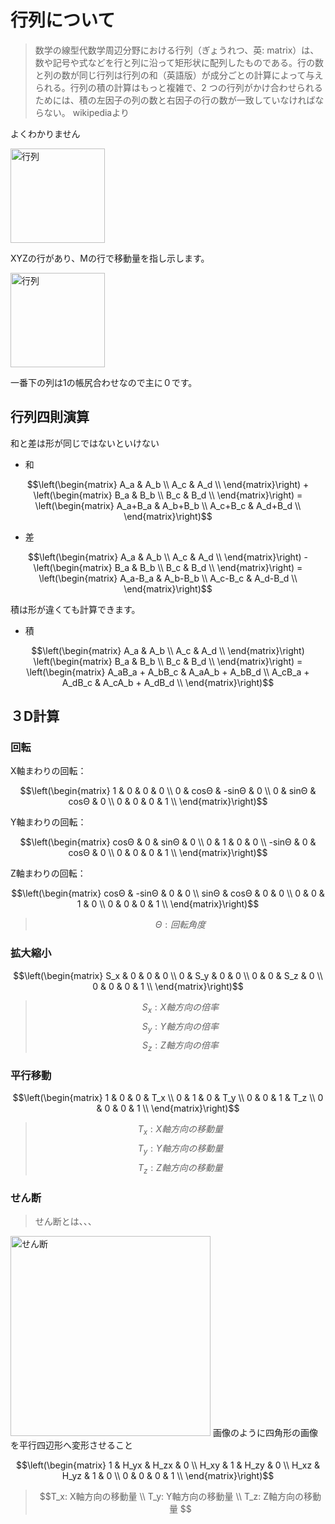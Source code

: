 # 行列について
>数学の線型代数学周辺分野における行列（ぎょうれつ、英: matrix）は、数や記号や式などを行と列に沿って矩形状に配列したものである。行の数と列の数が同じ行列は行列の和（英語版）が成分ごとの計算によって与えられる。行列の積の計算はもっと複雑で、2 つの行列がかけ合わせられるためには、積の左因子の列の数と右因子の行の数が一致していなければならない。 wikipediaより

よくわかりません

<img width="151" alt="行列" src="https://user-images.githubusercontent.com/38420559/199785189-dcbae3d0-0f79-4371-b971-617de1a8cba1.png">

XYZの行があり、Mの行で移動量を指し示します。


<img width="151" alt="行列" src="https://user-images.githubusercontent.com/38420559/199781909-7e47a849-c86a-4cdd-a39d-f8c49d9eeac6.png">

一番下の列は1の帳尻合わせなので主に０です。

## 行列四則演算
和と差は形が同じではないといけない
+ 和
```math
\left(\begin{matrix} 
A_a & A_b \\ 
A_c & A_d \\ 
\end{matrix}\right)
+
\left(\begin{matrix} 
B_a & B_b \\ 
B_c & B_d \\ 
\end{matrix}\right)
 = 
\left(\begin{matrix} 
A_a+B_a & A_b+B_b \\ 
A_c+B_c & A_d+B_d \\ 
\end{matrix}\right)
```

+ 差
```math
\left(\begin{matrix} 
A_a & A_b \\ 
A_c & A_d \\ 
\end{matrix}\right)
-
\left(\begin{matrix} 
B_a & B_b \\ 
B_c & B_d \\ 
\end{matrix}\right)
 = 
\left(\begin{matrix} 
A_a-B_a & A_b-B_b \\ 
A_c-B_c & A_d-B_d \\ 
\end{matrix}\right)
```

積は形が違くても計算できます。
+ 積
```math
\left(\begin{matrix} 
A_a & A_b \\ 
A_c & A_d \\ 
\end{matrix}\right)
\left(\begin{matrix} 
B_a & B_b \\ 
B_c & B_d \\ 
\end{matrix}\right)
 = 
\left(\begin{matrix} 
A_aB_a + A_bB_c & A_aA_b + A_bB_d \\ 
A_cB_a + A_dB_c & A_cA_b + A_dB_d \\ 
\end{matrix}\right)
```
## ３D計算

### 回転
X軸まわりの回転：
```math
\left(\begin{matrix} 
1 & 0 & 0 & 0 \\ 
0 & cosΘ & -sinΘ & 0 \\ 
0 & sinΘ & cosΘ & 0 \\ 
0 & 0 & 0 & 1 \\ 
\end{matrix}\right)
```

Y軸まわりの回転：
```math
\left(\begin{matrix} 
cosΘ & 0 & sinΘ & 0 \\ 
0 & 1 & 0 & 0 \\ 
-sinΘ & 0 & cosΘ & 0 \\ 
0 & 0 & 0 & 1 \\ 
\end{matrix}\right)
```

Z軸まわりの回転：
```math
\left(\begin{matrix} 
cosΘ & -sinΘ & 0 & 0 \\ 
sinΘ & cosΘ & 0 & 0 \\ 
0 & 0 & 1 & 0 \\ 
0 & 0 & 0 & 1 \\ 
\end{matrix}\right)
```
>$$ Θ:回転角度 $$

### 拡大縮小
```math
\left(\begin{matrix} 
S_x & 0 & 0 & 0 \\ 
0 & S_y & 0 & 0 \\ 
0 & 0 & S_z & 0 \\ 
0 & 0 & 0 & 1 \\ 
\end{matrix}\right)
```
>$$ S_x: X軸方向の倍率 $$
>$$ S_y: Y軸方向の倍率 $$
>$$ S_z: Z軸方向の倍率 $$


### 平行移動
```math
\left(\begin{matrix} 
1 & 0 & 0 & T_x \\ 
0 & 1 & 0 & T_y \\ 
0 & 0 & 1 & T_z \\ 
0 & 0 & 0 & 1 \\ 
\end{matrix}\right)
```
>$$ T_x: X軸方向の移動量 $$
>$$ T_y: Y軸方向の移動量 $$
>$$ T_z: Z軸方向の移動量 $$

### せん断
> せん断とは、、、
<img width="320" alt="せん断" src="https://user-images.githubusercontent.com/38420559/199863531-b6c50612-2f88-4f24-b19a-358311ff3075.png">
画像のように四角形の画像を平行四辺形へ変形させること

```math
\left(\begin{matrix} 
1 & H_yx & H_zx & 0 \\ 
H_xy & 1 & H_zy & 0 \\ 
H_xz & H_yz & 1 & 0 \\ 
0 & 0 & 0 & 1 \\ 
\end{matrix}\right)
```
>$$T_x: X軸方向の移動量 \\
T_y: Y軸方向の移動量 \\
T_z: Z軸方向の移動量
$$


